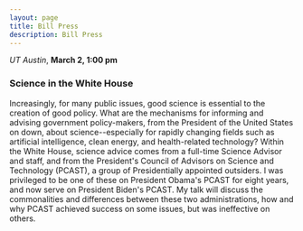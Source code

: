 ```yaml
---
layout: page
title: Bill Press 
description: Bill Press 
---
```


*UT Austin*, **March 2, 1:00 pm**

### Science in the White House
 
Increasingly, for many public issues, good science is essential to the creation
of good policy. What are the mechanisms for informing and advising government
policy-makers, from the President of the United States on down, about
science--especially for rapidly changing fields such as artificial intelligence,
clean energy, and health-related technology? Within the White House, science
advice comes from a full-time Science Advisor and staff, and from the
President's Council of Advisors on Science and Technology (PCAST), a group of
Presidentially appointed outsiders. I was privileged to be one of these on
President Obama's PCAST for eight years, and now serve on President Biden's
PCAST. My talk will discuss the commonalities and differences between these two
administrations, how and why PCAST achieved success on some issues, but was
ineffective on others.
